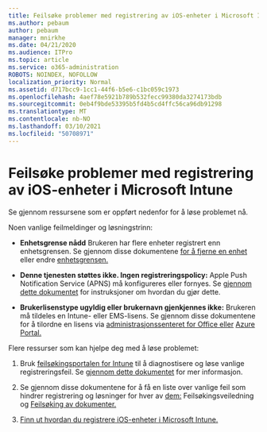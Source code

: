```yaml
---
title: Feilsøke problemer med registrering av iOS-enheter i Microsoft Intune
ms.author: pebaum
author: pebaum
manager: mnirkhe
ms.date: 04/21/2020
ms.audience: ITPro
ms.topic: article
ms.service: o365-administration
ROBOTS: NOINDEX, NOFOLLOW
localization_priority: Normal
ms.assetid: d717bcc9-1cc1-44f6-b5e6-c1bc059c1973
ms.openlocfilehash: 4aef78e5921b789b532fecc99380da3274173bdb
ms.sourcegitcommit: 0eb4f9bde53395b5fd4b5cd4ffc56ca96db91298
ms.translationtype: MT
ms.contentlocale: nb-NO
ms.lasthandoff: 03/10/2021
ms.locfileid: "50708971"
---
```

# <a name="troubleshoot-issues-with-enrolling-ios-devices-in-microsoft-intune"></a>Feilsøke problemer med registrering av iOS-enheter i Microsoft Intune

Se gjennom ressursene som er oppført nedenfor for å løse problemet nå. 
  
Noen vanlige feilmeldinger og løsningstrinn:
  
- **Enhetsgrense nådd** Brukeren har flere enheter registrert enn enhetsgrensen. Se gjennom disse dokumentene [for å fjerne en enhet](https://docs.microsoft.com/intune/devices-wipe) eller endre [enhetsgrensen.](https://docs.microsoft.com/intune/enrollment-restrictions-set#set-device-limit-restrictions)
    
- **Denne tjenesten støttes ikke. Ingen registreringspolicy:** Apple Push Notification Service (APNS) må konfigureres eller fornyes. Se [gjennom dette dokumentet](https://docs.microsoft.com/intune/apple-mdm-push-certificate-get) for instruksjoner om hvordan du gjør dette. 
    
- **Brukerlisenstype ugyldig eller brukernavn gjenkjennes ikke:** Brukeren må tildeles en Intune- eller EMS-lisens. Se gjennom disse dokumentene for å tilordne en lisens via [administrasjonssenteret for Office eller](https://docs.microsoft.com/intune/licenses-assign) [Azure Portal.](https://docs.microsoft.com/azure/active-directory/license-users-groups)
    
Flere ressurser som kan hjelpe deg med å løse problemet:
  
1. Bruk [feilsøkingsportalen for Intune](https://devicemanagement.microsoft.com/#blade/Microsoft_Intune_DeviceSettings/TroubleshootBlade) til å diagnostisere og løse vanlige registreringsfeil. Se [gjennom dette dokumentet](https://docs.microsoft.com/intune/help-desk-operators) for mer informasjon. 
    
2. Se gjennom disse dokumentene for å få en liste over vanlige feil som hindrer registrering og løsninger for hver av [dem:](https://support.microsoft.com/help/4039809/troubleshooting-ios-device-enrollment-in-intune) Feilsøkingsveiledning og [Feilsøking av dokumenter.](https://docs.microsoft.com/troubleshoot/mem/intune/troubleshoot-device-enrollment-in-intune)
    
3. [Finn ut hvordan du registrere iOS-enheter i Microsoft Intune.](https://docs.microsoft.com/intune/ios-enroll)
    

